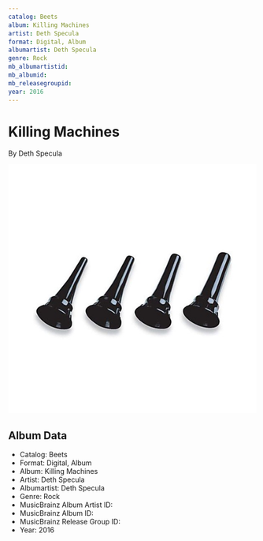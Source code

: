 ```yaml
---
catalog: Beets
album: Killing Machines
artist: Deth Specula
format: Digital, Album
albumartist: Deth Specula
genre: Rock
mb_albumartistid: 
mb_albumid: 
mb_releasegroupid: 
year: 2016
---
```


# Killing Machines

By Deth Specula

![](../../assets/beetscovers/Deth_Specula-Killing_Machines.jpg)

## Album Data

- Catalog: Beets
- Format: Digital, Album
- Album: Killing Machines
- Artist: Deth Specula
- Albumartist: Deth Specula
- Genre: Rock
- MusicBrainz Album Artist ID: 
- MusicBrainz Album ID: 
- MusicBrainz Release Group ID: 
- Year: 2016

